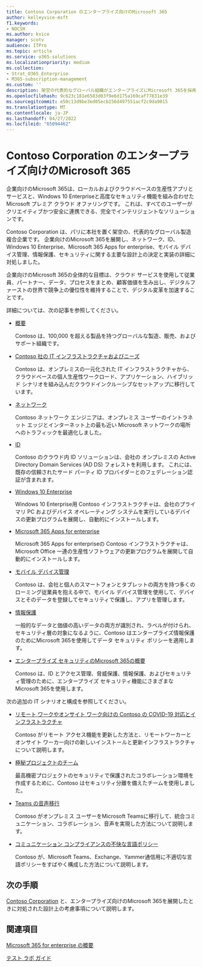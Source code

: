 ```yaml
---
title: Contoso Corporation のエンタープライズ向けのMicrosoft 365
author: kelleyvice-msft
f1.keywords:
- NOCSH
ms.author: kvice
manager: scotv
audience: ITPro
ms.topic: article
ms.service: o365-solutions
ms.localizationpriority: medium
ms.collection:
- Strat_O365_Enterprise
- M365-subscription-management
ms.custom: ''
description: 架空の代表的なグローバル組織がエンタープライズにMicrosoft 365を採用した方法。
ms.openlocfilehash: 9c623c181e6583d03f9e6d175a169caf77831e39
ms.sourcegitcommit: e50c13d9be3ed05ecb156d497551acf2c9da9015
ms.translationtype: MT
ms.contentlocale: ja-JP
ms.lasthandoff: 04/27/2022
ms.locfileid: "65094462"
---
```

# <a name="microsoft-365-for-enterprise-for-the-contoso-corporation"></a>Contoso Corporation のエンタープライズ向けのMicrosoft 365

企業向けのMicrosoft 365は、ローカルおよびクラウドベースの生産性アプリとサービスと、Windows 10 Enterpriseと高度なセキュリティ機能を組み合わせた Microsoft プレミア クラウド オファリングです。 これは、すべてのユーザーがクリエイティブかつ安全に連携できる、完全でインテリジェントなソリューションです。

Contoso Corporation は、パリに本社を置く架空の、代表的なグローバル製造複合企業です。 企業向けのMicrosoft 365を展開し、ネットワーク、ID、Windows 10 Enterprise、Microsoft 365 Apps for enterprise、モバイル デバイス管理、情報保護、セキュリティに関する主要な設計上の決定と実装の詳細に対処しました。

企業向けのMicrosoft 365の全体的な目標は、クラウド サービスを使用して従業員、パートナー、データ、プロセスをまとめ、顧客価値を生み出し、デジタルファーストの世界で競争上の優位性を維持することで、デジタル変革を加速することです。

詳細については、次の記事を参照してください。

- [概要](contoso-overview.md)

  Contoso は、100,000 を超える製品を持つグローバルな製造、販売、およびサポート組織です。

- [Contoso 社の IT インフラストラクチャおよびニーズ](contoso-infra-needs.md)

  Contoso は、オンプレミスの一元化された IT インフラストラクチャから、クラウドベースの個人生産性ワークロード、アプリケーション、ハイブリッド シナリオを組み込んだクラウドインクルーシブなセットアップに移行しています。

- [ネットワーク](contoso-networking.md)

  Contoso ネットワーク エンジニアは、オンプレミス ユーザーのイントラネット エッジとインターネット上の最も近い Microsoft ネットワークの場所へのトラフィックを最適化しました。

- [ID](contoso-identity.md)

  Contoso のクラウド内 ID ソリューションは、会社の オンプレミスの Active Directory Domain Services (AD DS) フォレストを利用します。 これには、既存の信頼されたサード パーティ ID プロバイダーとのフェデレーション認証が含まれます。

- [Windows 10 Enterprise](contoso-win10.md)

  Windows 10 Enterprise用 Contoso インフラストラクチャは、会社のプライマリ PC およびデバイス オペレーティング システムを実行しているデバイスの更新プログラムを展開し、自動的にインストールします。

- [Microsoft 365 Apps for enterprise](contoso-o365pp.md)

  Microsoft 365 Apps for enterpriseの Contoso インフラストラクチャは、Microsoft Office 一連の生産性ソフトウェアの更新プログラムを展開して自動的にインストールします。

- [モバイル デバイス管理](contoso-mdm.md)

  Contoso は、会社と個人のスマートフォンとタブレットの両方を持つ多くのローミング従業員を抱える中で、モバイル デバイス管理を使用して、デバイスとそのデータを登録してセキュリティで保護し、アプリを管理します。

- [情報保護](contoso-info-protect.md)

  一般的なデータと価値の高いデータの両方が識別され、ラベルが付けられ、セキュリティ層の対象になるように、Contoso はエンタープライズ情報保護のためにMicrosoft 365を使用してデータ セキュリティ ポリシーを適用します。

- [エンタープライズ セキュリティのMicrosoft 365の概要](contoso-security-summary.md)

  Contoso は、ID とアクセス管理、脅威保護、情報保護、およびセキュリティ管理のために、エンタープライズ セキュリティ機能にさまざまなMicrosoft 365を使用します。

次の追加の IT シナリオと構成を参照してください。

- [リモート ワークやオンサイト ワーク向けの Contoso の COVID-19 対応とインフラストラクチャ](../solutions/contoso-remote-onsite-work.md)

  Contoso がリモート アクセス機能を更新した方法と、リモートワーカーとオンサイト ワーカー向けの新しいインストールと更新インフラストラクチャについて説明します。

- [極秘プロジェクトのチーム](../solutions/contoso-team-for-top-secret-project.md)

  最高機密プロジェクトのセキュリティで保護されたコラボレーション環境を作成するために、Contoso はセキュリティ分離を備えたチームを使用しました。

- [Teams の音声移行](/MicrosoftTeams/voice-case-study-overview)

  Contoso がオンプレミス ユーザーをMicrosoft Teamsに移行して、統合コミュニケーション、コラボレーション、音声を実現した方法について説明します。

- [コミュニケーション コンプライアンスの不快な言語ポリシー](../compliance/communication-compliance-case-study.md)

  Contoso が、Microsoft Teams、Exchange、Yammer通信用に不適切な言語ポリシーをすばやく構成した方法について説明します。

## <a name="next-step"></a>次の手順

[Contoso Corporation](contoso-overview.md) と、エンタープライズ向けのMicrosoft 365を展開したときに対処された設計上の考慮事項について説明します。


## <a name="see-also"></a>関連項目

[Microsoft 365 for enterprise の概要](microsoft-365-overview.md)

[テスト ラボ ガイド](m365-enterprise-test-lab-guides.md)